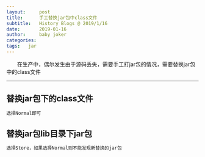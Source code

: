 ```yaml
---
layout:     post
title:      手工替换jar包中class文件
subtitle:   History Blogs @ 2019/1/16
date:       2019-01-16
author:     baby joker
categories:	
tags:	jar
---
```

　　在生产中，偶尔发生由于源码丢失，需要手工打jar包的情况，需要替换jar包中的class文件




---
## 替换jar包下的class文件
``` java
选择Normal即可
```
## 替换jar包lib目录下jar包
``` java
选择Store，如果选择Normal则不能发现新替换的jar包
```

